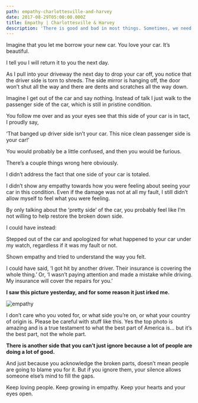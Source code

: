 ```yaml
---
path: empathy-charlottesville-and-harvey
date: 2017-08-29T05:00:00.000Z
title: Empathy | Charlottesville & Harvey
description: 'There is good and bad in most things. Sometimes, we need to acknowledge that.'
---
```

Imagine that you let me borrow your new car. You love your car. It’s beautiful.

I tell you I will return it to you the next day.

As I pull into your driveway the next day to drop your car off, you notice that the driver side is torn to shreds. The side mirror is hanging off, the door won’t shut all the way and there are dents and scratches all the way down.

Imagine I get out of the car and say nothing. Instead of talk I just walk to the passenger side of the car, which is still in pristine condition.

You follow me over and as your eyes see that this side of your car is in tact, I proudly say,

‘That banged up driver side isn’t your car. This nice clean passenger side is your car!’

You would probably be a little confused, and then you would be furious.

There’s a couple things wrong here obviously.

I didn’t address the fact that one side of your car is totaled.

I didn’t show any empathy towards how you were feeling about seeing your car in this condition. Even if the damage was not at all my fault, I still didn’t allow myself to feel what you were feeling.

By only talking about the ‘pretty side’ of the car, you probably feel like I’m not willing to help restore the broken down side.

I could have instead:

Stepped out of the car and apologized for what happened to your car under my watch, regardless if it was my fault or not.

Shown empathy and tried to understand the way you felt.

I could have said, ‘I got hit by another driver. Their insurance is covering the whole thing.’ Or, ‘I wasn’t paying attention and made a mistake while driving. My insurance will cover the repairs for you.’

**I saw this picture yesterday, and for some reason it just irked me.**

![empathy](/assets/empathy.jpg "Empathy")

I don’t care who you voted for, or what side you’re on, or what your country of origin is. Please be careful with stuff like this. Yes the top photo is amazing and is a true testament to what the best part of America is… but it’s the best part, not the whole part.

**There is another side that you can’t just ignore because a lot of people are doing a lot of good.**

And just because you acknowledge the broken parts, doesn’t mean people are going to blame you for it. But if you ignore them, your silence allows someone else’s mind to fill the gaps.

Keep loving people. Keep growing in empathy. Keep your hearts and your eyes open.
